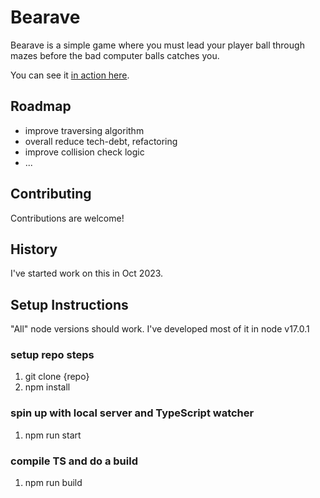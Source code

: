 # Bearave
Bearave is a simple game where you must lead your player ball through
mazes before the bad computer balls catches you.

You can see it [in action here](https://apps.mafv.co.uk/bearave/).

## Roadmap
 - improve traversing algorithm
 - overall reduce tech-debt, refactoring
 - improve collision check logic
 - ...

## Contributing
Contributions are welcome!

## History
I've started work on this in Oct 2023.

## Setup Instructions

"All" node versions should work.  I've developed most of it in node v17.0.1

### setup repo steps
1. git clone {repo}
2. npm install

### spin up with local server and TypeScript watcher
1. npm run start

### compile TS and do a build
1. npm run build

